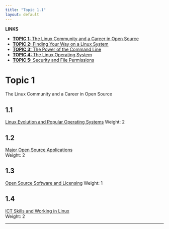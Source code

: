 ```yaml
---
title: "Topic 1.1"
layout: default
---
```


**LINKS**
- [**TOPIC 1:** The Linux Community and a Career in Open Source](https://bullintheserver.github.io/linuxstudysessions/topic1.html)
- [**TOPIC 2:** Finding Your Way on a Linux System](https://bullintheserver.github.io/linuxstudysessions/topic2.html)
- [**TOPIC 3:** The Power of the Command Line](https://bullintheserver.github.io/linuxstudysessions/topic3.html)
- [**TOPIC 4:** The Linux Operating System](https://bullintheserver.github.io/linuxstudysessions/topic4.html)
- [**TOPIC 5:** Security and File Permissions](https://bullintheserver.github.io/linuxstudysessions/topic5.html)

# Topic 1
The Linux Community and a Career in Open Source  

## 1.1
[Linux Evolution and Popular Operating Systems](https://bullintheserver.github.io/linuxstudysessions/topic1/1_1.html) 
Weight: 2

## 1.2
[Major Open Source Applications](https://bullintheserver.github.io/linuxstudysessions/topic1/1_2.html)  
Weight: 2  

## 1.3
[Open Source Software and Licensing](https://bullintheserver.github.io/linuxstudysessions/topic1/1_3.html)
Weight: 1  

## 1.4
[ICT Skills and Working in Linux](https://bullintheserver.github.io/linuxstudysessions/topic1/1_4.html)  
Weight: 2  

---